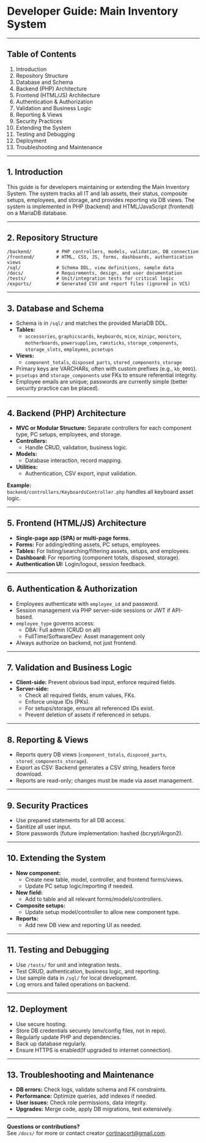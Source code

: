 # Developer Guide: Main Inventory System

---

## Table of Contents

1. Introduction
2. Repository Structure
3. Database and Schema
4. Backend (PHP) Architecture
5. Frontend (HTML/JS) Architecture
6. Authentication & Authorization
7. Validation and Business Logic
8. Reporting & Views
9. Security Practices
10. Extending the System
11. Testing and Debugging
12. Deployment
13. Troubleshooting and Maintenance

---

## 1. Introduction

This guide is for developers maintaining or extending the Main Inventory System. The system tracks all IT and lab assets, their status, composite setups, employees, and storage, and provides reporting via DB views. The system is implemented in PHP (backend) and HTML/JavaScript (frontend) on a MariaDB database.

---

## 2. Repository Structure

```
/backend/         # PHP controllers, models, validation, DB connection
/frontend/        # HTML, CSS, JS, forms, dashboards, authentication views
/sql/             # Schema DDL, view definitions, sample data
/docs/            # Requirements, design, and user documentation
/tests/           # Unit/integration tests for critical logic
/exports/         # Generated CSV and report files (ignored in VCS)
```

---

## 3. Database and Schema

- Schema is in `/sql/` and matches the provided MariaDB DDL.
- **Tables:**  
  - `accessories`, `graphicscards`, `keyboards`, `mice`, `minipc`, `monitors`, `motherboards`, `powersupplies`, `ramsticks`, `storage_components`, `storage_slots`, `employees`, `pcsetups`
- **Views:**  
  - `component_totals`, `disposed_parts`, `stored_components_storage`
- Primary keys are VARCHARs, often with custom prefixes (e.g., `kb_0001`).
- `pcsetups` and `storage_components` use FKs to ensure referential integrity.
- Employee emails are unique; passwords are currently simple (better security practice can be placed).

---

## 4. Backend (PHP) Architecture

- **MVC or Modular Structure:** Separate controllers for each component type, PC setups, employees, and storage.
- **Controllers:**  
  - Handle CRUD, validation, business logic.
- **Models:**  
  - Database interaction, record mapping.
- **Utilities:**  
  - Authentication, CSV export, input validation.

**Example:**  
`backend/controllers/KeyboardsController.php` handles all keyboard asset logic.

---

## 5. Frontend (HTML/JS) Architecture

- **Single-page app (SPA) or multi-page forms.**
- **Forms:** For adding/editing assets, PC setups, employees.
- **Tables:** For listing/searching/filtering assets, setups, and employees.
- **Dashboard:** For reporting (component totals, disposed, storage).
- **Authentication UI:** Login/logout, session feedback.

---

## 6. Authentication & Authorization

- Employees authenticate with `employee_id` and password.
- Session management via PHP server-side sessions or JWT if API-based.
- `employee_type` governs access:
    - DBA: Full admin (CRUD on all)
    - FullTime/SoftwareDev: Asset management only
- Always authorize on backend, not just frontend.

---

## 7. Validation and Business Logic

- **Client-side:** Prevent obvious bad input, enforce required fields.
- **Server-side:**  
  - Check all required fields, enum values, FKs.
  - Enforce unique IDs (PKs).
  - For setups/storage, ensure all referenced IDs exist.
  - Prevent deletion of assets if referenced in setups.

---

## 8. Reporting & Views

- Reports query DB views (`component_totals`, `disposed_parts`, `stored_components_storage`).
- Export as CSV: Backend generates a CSV string, headers force download.
- Reports are read-only; changes must be made via asset management.

---

## 9. Security Practices

- Use prepared statements for all DB access.
- Sanitize all user input.
- Store passwords (future implementation: hashed (bcrypt/Argon2).

---

## 10. Extending the System

- **New component:**  
  - Create new table, model, controller, and frontend forms/views.
  - Update PC setup logic/reporting if needed.
- **New field:**  
  - Add to table and all relevant forms/models/controllers.
- **Composite setups:**  
  - Update setup model/controller to allow new component type.
- **Reports:**  
  - Add new DB view and reporting UI as needed.

---

## 11. Testing and Debugging

- Use `/tests/` for unit and integration tests.
- Test CRUD, authentication, business logic, and reporting.
- Use sample data in `/sql/` for local development.
- Log errors and failed operations on backend.

---

## 12. Deployment

- Use secure hosting.
- Store DB credentials securely (env/config files, not in repo).
- Regularly update PHP and dependencies.
- Back up database regularly.
- Ensure HTTPS is enabled(If upgraded to internet connection).

---

## 13. Troubleshooting and Maintenance

- **DB errors:** Check logs, validate schema and FK constraints.
- **Performance:** Optimize queries, add indexes if needed.
- **User issues:** Check role permissions, data integrity.
- **Upgrades:** Merge code, apply DB migrations, test extensively.

---

**Questions or contributions?**  
See `/docs/` for more or contact creator cortinacort@gmail.com.